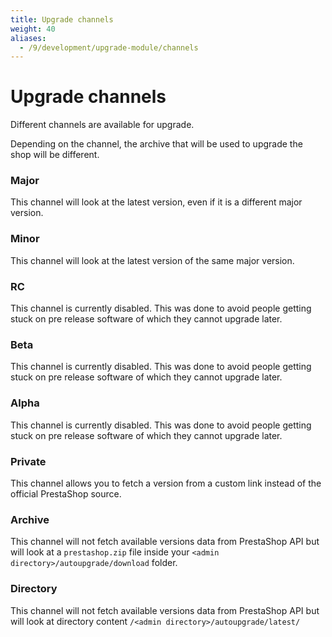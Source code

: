 ```yaml
---
title: Upgrade channels
weight: 40
aliases:
  - /9/development/upgrade-module/channels
---
```


# Upgrade channels

Different channels are available for upgrade.

Depending on the channel, the archive that will be used to upgrade the shop will be different.

### Major

This channel will look at the latest version, even if it is a different major version.

### Minor

This channel will look at the latest version of the same major version.

### RC

This channel is currently disabled. This was done to avoid people getting stuck on pre release software of which they cannot upgrade later.

### Beta

This channel is currently disabled. This was done to avoid people getting stuck on pre release software of which they cannot upgrade later.

### Alpha

This channel is currently disabled. This was done to avoid people getting stuck on pre release software of which they cannot upgrade later.

### Private

This channel allows you to fetch a version from a custom link instead of the official PrestaShop source.

### Archive

This channel will not fetch available versions data from PrestaShop API but will look at a `prestashop.zip` file inside your `<admin directory>/autoupgrade/download` folder.

### Directory

This channel will not fetch available versions data from PrestaShop API but will look at directory content `/<admin directory>/autoupgrade/latest/`
